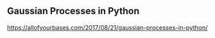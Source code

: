 Gaussian Processes in Python
---
https://allofyourbases.com/2017/08/21/gaussian-processes-in-python/
